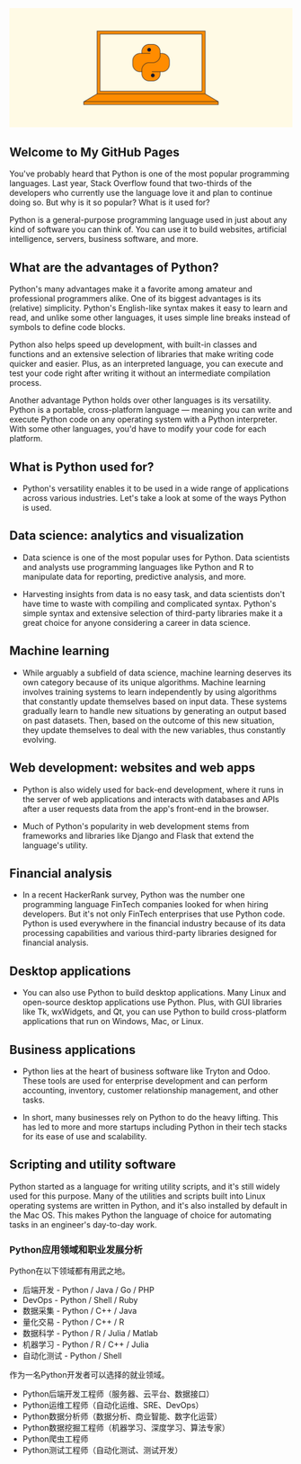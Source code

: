 ![](https://github.com/wushiwe-beep/wushiwe-beep.github.io/blob/main/res/what-is-python-used-for-1.png)

## Welcome to My GitHub Pages

You've probably heard that Python is one of the most popular programming languages. Last year, Stack Overflow found that two-thirds of the developers who currently use the language love it and plan to continue doing so. But why is it so popular? What is it used for?

Python is a general-purpose programming language used in just about any kind of software you can think of. You can use it to build websites, artificial intelligence, servers, business software, and more.

## What are the advantages of Python?
Python's many advantages make it a favorite among amateur and professional programmers alike. One of its biggest advantages is its (relative) simplicity. Python's English-like syntax makes it easy to learn and read, and unlike some other languages, it uses simple line breaks instead of symbols to define code blocks.

Python also helps speed up development, with built-in classes and functions and an extensive selection of libraries that make writing code quicker and easier. Plus, as an interpreted language, you can execute and test your code right after writing it without an intermediate compilation process.

Another advantage Python holds over other languages is its versatility. Python is a portable, cross-platform language — meaning you can write and execute Python code on any operating system with a Python interpreter. With some other languages, you'd have to modify your code for each platform.

## What is Python used for?
- Python's versatility enables it to be used in a wide range of applications across various industries. Let's take a look at some of the ways Python is used.

## Data science: analytics and visualization
- Data science is one of the most popular uses for Python. Data scientists and analysts use programming languages like Python and R to manipulate data for reporting, predictive analysis, and more.

- Harvesting insights from data is no easy task, and data scientists don't have time to waste with compiling and complicated syntax. Python's simple syntax and extensive selection of third-party libraries make it a great choice for anyone considering a career in data science.

## Machine learning
- While arguably a subfield of data science, machine learning deserves its own category because of its unique algorithms. Machine learning involves training systems to learn independently by using algorithms that constantly update themselves based on input data. These systems gradually learn to handle new situations by generating an output based on past datasets. Then, based on the outcome of this new situation, they update themselves to deal with the new variables, thus constantly evolving.

## Web development: websites and web apps
- Python is also widely used for back-end development, where it runs in the server of web applications and interacts with databases and APIs after a user requests data from the app's front-end in the browser.

- Much of Python's popularity in web development stems from frameworks and libraries like Django and Flask that extend the language's utility.

## Financial analysis
- In a recent HackerRank survey, Python was the number one programming language FinTech companies looked for when hiring developers. But it's not only FinTech enterprises that use Python code. Python is used everywhere in the financial industry because of its data processing capabilities and various third-party libraries designed for financial analysis.

## Desktop applications
- You can also use Python to build desktop applications. Many Linux and open-source desktop applications use Python. Plus, with GUI libraries like Tk, wxWidgets, and Qt, you can use Python to build cross-platform applications that run on Windows, Mac, or Linux.

## Business applications
- Python lies at the heart of business software like Tryton and Odoo. These tools are used for enterprise development and can perform accounting, inventory, customer relationship management, and other tasks.

- In short, many businesses rely on Python to do the heavy lifting. This has led to more and more startups including Python in their tech stacks for its ease of use and scalability.

## Scripting and utility software
Python started as a language for writing utility scripts, and it's still widely used for this purpose. Many of the utilities and scripts built into Linux operating systems are written in Python, and it's also installed by default in the Mac OS. This makes Python the language of choice for automating tasks in an engineer's day-to-day work.

### Python应用领域和职业发展分析


Python在以下领域都有用武之地。

 - 后端开发 - Python / Java / Go / PHP
 - DevOps - Python / Shell / Ruby
 - 数据采集 - Python / C++ / Java
 - 量化交易 - Python / C++ / R
 - 数据科学 - Python / R / Julia / Matlab
 - 机器学习 - Python / R / C++ / Julia
 - 自动化测试 - Python / Shell

作为一名Python开发者可以选择的就业领域。

- Python后端开发工程师（服务器、云平台、数据接口）
- Python运维工程师（自动化运维、SRE、DevOps）
- Python数据分析师（数据分析、商业智能、数字化运营）
- Python数据挖掘工程师（机器学习、深度学习、算法专家）
- Python爬虫工程师
- Python测试工程师（自动化测试、测试开发）

